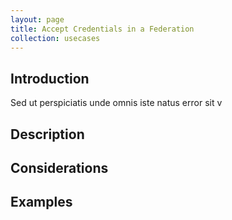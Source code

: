 ```yaml
---
layout: page
title: Accept Credentials in a Federation
collection: usecases
---
```


## Introduction

Sed ut perspiciatis unde omnis iste natus error sit v

## Description

## Considerations

## Examples
